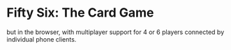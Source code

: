 # Fifty Six: The Card Game
but in the browser, with multiplayer support for 4 or 6 players connected by individual phone clients.